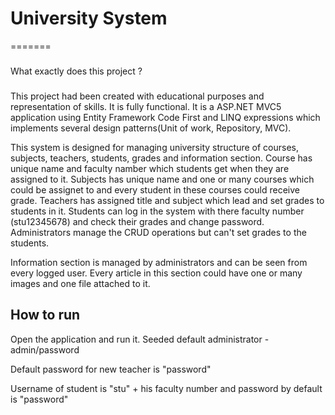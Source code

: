 # University System
=======
 

### 

What exactly does this project ? 
###
 
This project had been created with educational purposes and representation of skills. It is fully functional.
It is a ASP.NET MVC5 application using Entity Framework Code First and LINQ expressions which implements several design 
patterns(Unit of work, Repository, MVC). 

This system is designed for managing university structure of courses, subjects, teachers, students, grades and information section.
Course has unique name and faculty namber which students get when they are assigned to it. 
Subjects has unique name and one or many courses which could be assignet to and every student in these courses could receive grade.
Teachers has assigned title and subject which lead and set grades to students in it.
Students can log in the system with there faculty number (stu12345678) and check their grades and change password.
Administrators manage the CRUD operations but can't set grades to the students. 

Information section is managed by administrators and can be seen from every logged user. Every article in this section could have one or many images and one file attached to it.

How to run
------------
Open the application and run it.
Seeded default administrator -  admin/password

Default password for new teacher is "password" 

Username of student is "stu" + his faculty number and password by default is "password"

